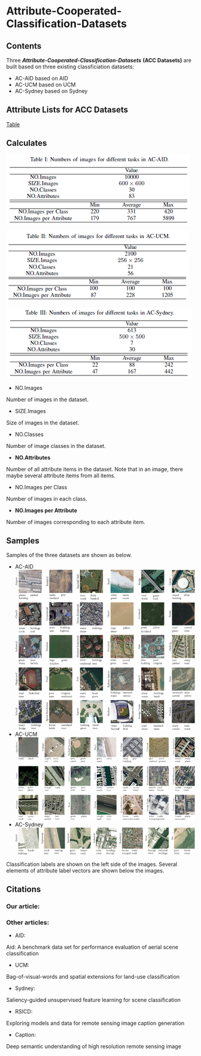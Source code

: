 # Attribute-Cooperated-Classification-Datasets
## Contents
Three ***Attribute-Cooperated-Classification-Datasets*** **(ACC Datasets)** are built based on three existing classficiation datasets:
- AC-AID based on AID
- AC-UCM based on UCM
- AC-Sydney based on Sydney

## Attribute Lists for ACC Datasets
[Table](https://github.com/CrazyStoneonRoad/Attribute-Cooperated-Classification-Datasets/blob/master/Attribute_List.md)


## Calculates

![AID](https://github.com/CrazyStoneonRoad/Attribute-Assistted-Classification-Datasets/blob/master/AC-AID/AC-AID-CHART.png)
 
![UCM](https://github.com/CrazyStoneonRoad/Attribute-Assistted-Classification-Datasets/blob/master/AC-UCM/AC-UCM-CHART.png)
 
![SYD](https://github.com/CrazyStoneonRoad/Attribute-Assistted-Classification-Datasets/blob/master/AC-Sydney/AC-Sydney-CHART.png)


- NO.Images

Number of images in the dataset.

- SIZE.Images

Size of images in the dataset.

- NO.Classes

Number of image classes in the dataset.

- **NO.Attributes**

Number of all attribute items in the dataset. 
Note that in an image, there maybe several attribute items from all items.

- NO.Images per Class

Number of images in each class.

- **NO.Images per Attribute**

Number of images corresponding to each attribute item.


## Samples
Samples of the three datasets are shown as below.
- AC-AID
![aid](https://github.com/CrazyStoneonRoad/Attribute-Assistted-Classification-Datasets/blob/master/AC-AID/AC-AID-2r.png)
- AC-UCM
![ucm](https://github.com/CrazyStoneonRoad/Attribute-Assistted-Classification-Datasets/blob/master/AC-UCM/AC-UCM-2r.png)
- AC-Sydney
![sydney](https://github.com/CrazyStoneonRoad/Attribute-Assistted-Classification-Datasets/blob/master/AC-Sydney/AC-Sydney-2r.png)

Classification labels are shown on the left side of the images. 
Several elements of attribute label vectors are shown below the images.


## Citations
### Our article:

### Other articles:
- AID: 

Aid: A benchmark data set for performance evaluation of aerial scene classification

- UCM: 

Bag-of-visual-words and spatial extensions for land-use classification

- Sydney: 

Saliency-guided unsupervised feature learning for scene classification

- RSICD: 

Exploring models and data for remote sensing image caption generation

- Caption: 

Deep semantic understanding of high resolution remote sensing image

